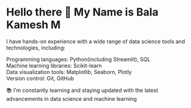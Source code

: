 <h1>Hello there 👋 My Name is Bala Kamesh M </h1>



I have hands-on experience with a wide range of data science tools and technologies, including:

Programming languages: Python(including Streamlit), SQL<br>
Machine learning libraries: Scikit-learn<br>
Data visualization tools: Matplotlib, Seaborn, Plotly<br>
Version control: Git, GitHub<br>

📚 I'm constantly learning and staying updated with the latest advancements in data science and machine learning
